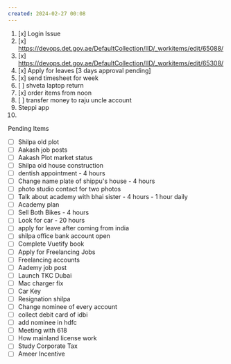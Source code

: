 ```yaml
---
created: 2024-02-27 00:08
---
```

1. [x] Login Issue
2. [x] https://devops.det.gov.ae/DefaultCollection/IID/_workitems/edit/65088/
3. [x] https://devops.det.gov.ae/DefaultCollection/IID/_workitems/edit/65308/
4. [x] Apply for leaves [3 days approval pending]
5. [x] send timesheet for week
6. [ ] shveta laptop return
7. [x] order items from noon
8. [ ] transfer money to raju uncle account
9. Steppi app
10. 


Pending Items

- [ ] Shilpa old plot 
- [ ] Aakash job posts
- [ ] Aakash Plot market status
- [ ] Shilpa old house construction
- [ ] dentish appointment - 4 hours
- [ ] Change name plate of shippu's house - 4 hours
- [ ] photo studio contact for two photos
- [ ] Talk about academy with bhai sister - 4 hours - 1 hour daily
- [ ] Academy plan 
- [ ] Sell Both Bikes - 4 hours
- [ ] Look for car - 20 hours
- [ ] apply for leave after coming from india
- [ ] shilpa office bank account open
- [ ] Complete Vuetify book
- [ ] Apply for Freelancing Jobs
- [ ] Freelancing accounts
- [ ] Aademy job post
- [ ] Launch TKC Dubai
- [ ] Mac charger fix
- [ ] Car Key 
- [ ] Resignation shilpa
- [ ] Change nominee of every account
- [ ] collect debit card of idbi
- [ ] add nominee in hdfc 
- [ ] Meeting with 618
- [ ] How mainland license work
- [ ] Study Corporate Tax
- [ ] Ameer Incentive

